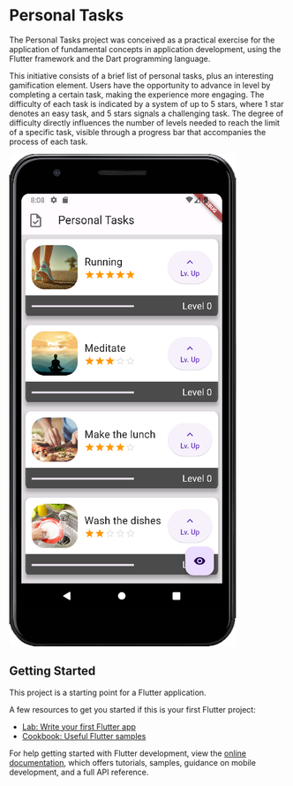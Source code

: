 # Personal Tasks

The Personal Tasks project was conceived as a practical exercise for the application of fundamental concepts in application development, using the Flutter framework and the Dart programming language.

This initiative consists of a brief list of personal tasks, plus an interesting gamification element. Users have the opportunity to advance in level by completing a certain task, making the experience more engaging. The difficulty of each task is indicated by a system of up to 5 stars, where 1 star denotes an easy task, and 5 stars signals a challenging task. The degree of difficulty directly influences the number of levels needed to reach the limit of a specific task, visible through a progress bar that accompanies the process of each task.

![Screenshot](https://raw.githubusercontent.com/donavanrc/personal_tasks/master/screenshots/screenshot-1.png)

## Getting Started

This project is a starting point for a Flutter application.

A few resources to get you started if this is your first Flutter project:

- [Lab: Write your first Flutter app](https://docs.flutter.dev/get-started/codelab)
- [Cookbook: Useful Flutter samples](https://docs.flutter.dev/cookbook)

For help getting started with Flutter development, view the
[online documentation](https://docs.flutter.dev/), which offers tutorials,
samples, guidance on mobile development, and a full API reference.

